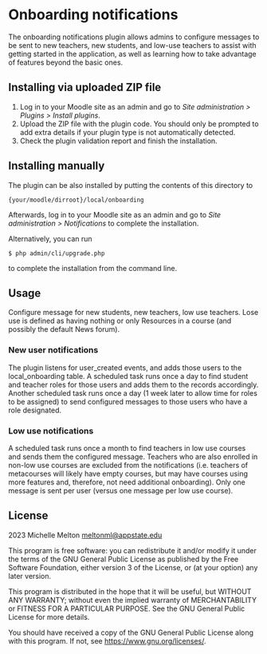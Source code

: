 # Onboarding notifications #

The onboarding notifications plugin allows admins to configure messages to be sent to new teachers, 
new students, and low-use teachers to assist with getting started in the application, as well as 
learning how to take advantage of features beyond the basic ones.

## Installing via uploaded ZIP file ##

1. Log in to your Moodle site as an admin and go to _Site administration >
   Plugins > Install plugins_.
2. Upload the ZIP file with the plugin code. You should only be prompted to add
   extra details if your plugin type is not automatically detected.
3. Check the plugin validation report and finish the installation.

## Installing manually ##

The plugin can be also installed by putting the contents of this directory to

    {your/moodle/dirroot}/local/onboarding

Afterwards, log in to your Moodle site as an admin and go to _Site administration >
Notifications_ to complete the installation.

Alternatively, you can run

    $ php admin/cli/upgrade.php

to complete the installation from the command line.

## Usage ##
Configure message for new students, new teachers, low use teachers. Lose use is defined
as having nothing or only Resources in a course (and possibly the default News forum).

### New user notifications ###
The plugin listens for user_created events, and adds those users to the local_onboarding
table. A scheduled task runs once a day to find student and teacher roles for those users
and adds them to the records accordingly. Another scheduled task runs once a day (1 week
later to allow time for roles to be assigned) to send configured messages to those users
who have a role designated.

### Low use notifications ###
A scheduled task runs once a month to find teachers in low use courses and sends them
the configured message. Teachers who are also enrolled in non-low use courses are excluded
from the notifications (i.e. teachers of metacourses will likely have empty courses,
but may have courses using more features and, therefore, not need additional onboarding).
Only one message is sent per user (versus one message per low use course).

## License ##

2023 Michelle Melton <meltonml@appstate.edu>

This program is free software: you can redistribute it and/or modify it under
the terms of the GNU General Public License as published by the Free Software
Foundation, either version 3 of the License, or (at your option) any later
version.

This program is distributed in the hope that it will be useful, but WITHOUT ANY
WARRANTY; without even the implied warranty of MERCHANTABILITY or FITNESS FOR A
PARTICULAR PURPOSE.  See the GNU General Public License for more details.

You should have received a copy of the GNU General Public License along with
this program.  If not, see <https://www.gnu.org/licenses/>.
